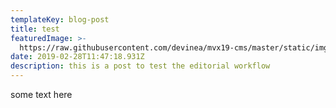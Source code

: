 ```yaml
---
templateKey: blog-post
title: test
featuredImage: >-
  https://raw.githubusercontent.com/devinea/mvx19-cms/master/static/img/2017%C2%A9jeongsooklee.jpg
date: 2019-02-28T11:47:18.931Z
description: this is a post to test the editorial workflow
---
```

some text here
